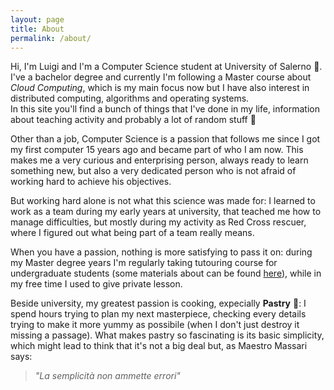 ```yaml
---
layout: page
title: About
permalink: /about/
---
```


Hi, I'm Luigi and I'm a Computer Science student at University of Salerno 🏫.  
I've a bachelor degree and currently I'm following a Master course about *Cloud Computing*, which is my main focus now but I have also interest in distributed computing, algorithms and operating systems.  
In this site you'll find a bunch of things that I've done in my life, information about teaching activity and probably a lot of random stuff 🐲 

Other than a job, Computer Science is a passion that follows me since I got my first computer 15 years ago and became part of who I am now. This makes me a very curious and enterprising person, always ready to learn something new, but also a very dedicated person who is not afraid of working hard to achieve his objectives. 

But working hard alone is not what this science was made for: I learned to work as a team during my early years at university, that teached me how to manage difficulties, but mostly during my activity as Red Cross rescuer, where I figured out what being part of a team really means.   

When you have a passion, nothing is more satisfying to pass it on: during my Master degree years I'm regularly taking tutouring course for undergraduate students (some materials about can be found [here](www.google.it)), while in my free time I used to give private lesson.  

Beside university, my greatest passion is cooking, expecially **Pastry** 🍰: I spend hours trying to plan my next masterpiece, checking every details trying to make it more yummy as possibile (when I don't just destroy it missing a passage). What makes pastry so fascinating is its basic simplicity, which might lead to think that it's not a big deal but, as Maestro Massari says:

>*"La semplicità non ammette errori"*
